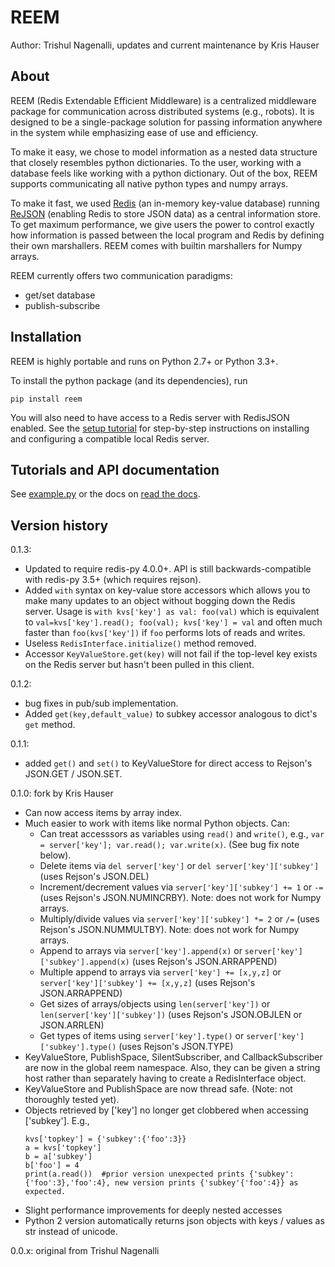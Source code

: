 # REEM

Author: Trishul Nagenalli, updates and current maintenance by Kris Hauser

## About

REEM (Redis Extendable Efficient Middleware) is a centralized middleware package for communication across distributed systems (e.g., robots). It is designed to be a single-package solution for passing information anywhere in the system while emphasizing ease of use and efficiency.

To make it easy, we chose to model information as a nested data structure that closely resembles python dictionaries. To the user, working with a database feels like working with a python dictionary. Out of the box, REEM supports communicating all native python types and numpy arrays.

To make it fast, we used [Redis](https://redis.io/) (an in-memory key-value database) running [ReJSON](https://oss.redislabs.com/redisjson/) (enabling Redis to store JSON data) as a central information store. To get maximum performance, we give users the power to control exactly how information is passed between the local program and Redis by defining their own marshallers.  REEM comes with builtin marshallers for Numpy arrays.

REEM currently offers two communication paradigms:
- get/set database
- publish-subscribe


## Installation

REEM is highly portable and runs on Python 2.7+ or Python 3.3+.

To install the python package (and its dependencies), run
```
pip install reem
```
You will also need to have access to a Redis server with RedisJSON enabled.  See the [setup tutorial](https://reem.readthedocs.io/en/latest/gettingstarted.html) for step-by-step instructions on installing and configuring a compatible local Redis server.

## Tutorials and API documentation
See [example.py](https://www.github.com/krishauser/reem/blob/master/example.py) or the docs on [read the docs](https://reem.readthedocs.io).



## Version history

0.1.3:
- Updated to require redis-py 4.0.0+.  API is still backwards-compatible with redis-py 3.5+ (which requires rejson).
- Added `with` syntax on key-value store accessors which allows you to make many updates to an object without bogging down the Redis server. Usage is `with kvs['key'] as val: foo(val)` which is equivalent to `val=kvs['key'].read(); foo(val); kvs['key'] = val` and often much faster than `foo(kvs['key'])` if `foo` performs lots of reads and writes.
- Useless `RedisInterface.initialize()` method removed.
- Accessor `KeyValueStore.get(key)` will not fail if the top-level key exists on the Redis server but hasn't been pulled in this client.

0.1.2:
- bug fixes in pub/sub implementation.
- Added `get(key,default_value)` to subkey accessor analogous to dict's `get` method.

0.1.1:
- added `get()` and `set()` to KeyValueStore for direct access to Rejson's JSON.GET / JSON.SET.

0.1.0: fork by Kris Hauser
- Can now access items by array index. 
- Much easier to work with items like normal Python objects.  Can:
    - Can treat accesssors as variables using `read()` and `write()`, e.g., `var = server['key']; var.read(); var.write(x)`. (See bug fix note below).  
    - Delete items via `del server['key']` or `del server['key']['subkey']` (uses Rejson's JSON.DEL)
    - Increment/decrement values via  `server['key']['subkey'] += 1` or `-=` (uses Rejson's JSON.NUMINCRBY).  Note: does not work for Numpy arrays.
    - Multiply/divide values via `server['key']['subkey'] *= 2` or `/=` (uses Rejson's JSON.NUMMULTBY).  Note: does not work for Numpy arrays.
    - Append to arrays via `server['key'].append(x)` or `server['key']['subkey'].append(x)` (uses Rejson's JSON.ARRAPPEND)
    - Multiple append to arrays via `server['key'] += [x,y,z]` or `server['key']['subkey'] += [x,y,z]` (uses Rejson's JSON.ARRAPPEND)
    - Get sizes of arrays/objects using `len(server['key'])` or `len(server['key']['subkey'])` (uses Rejson's JSON.OBJLEN or JSON.ARRLEN)
    - Get types of items using `server['key'].type()` or `server['key']['subkey'].type()` (uses Rejson's JSON.TYPE)
- KeyValueStore, PublishSpace, SilentSubscriber, and CallbackSubscriber are now in the global reem namespace.  Also, they can be given a string host rather than separately having to create a RedisInterface object.
- KeyValueStore and PublishSpace are now thread safe. (Note: not thoroughly tested yet).
- Objects retrieved by ['key'] no longer get clobbered when accessing ['subkey'].  E.g.,
   ```
   kvs['topkey'] = {'subkey':{'foo':3}}
   a = kvs['topkey']
   b = a['subkey']
   b['foo'] = 4
   print(a.read())  #prior version unexpected prints {'subkey':{'foo':3},'foo':4}, new version prints {'subkey'{'foo':4}} as expected.
   ```
- Slight performance improvements for deeply nested accesses
- Python 2 version automatically returns json objects with keys / values as str instead of unicode.

0.0.x: original from Trishul Nagenalli
